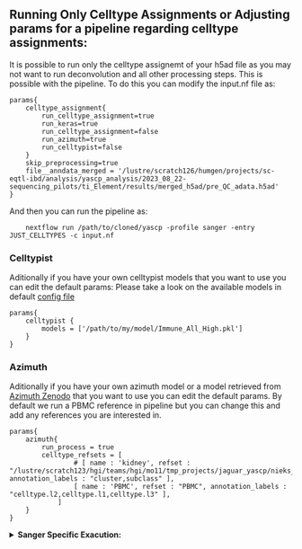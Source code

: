  ## Running Only Celltype Assignments or Adjusting params for a pipeline regarding celltype assignments:

It is possible to run only the celltype assignemt of your h5ad file as you may not want to run deconvolution and all other processing steps.
This is possible with the pipeline.
To do this you can modify the input.nf file as:

```console
params{
    celltype_assignment{
        run_celltype_assignment=true
        run_keras=true
        run_celltype_assignment=false
        run_azimuth=true
        run_celltypist=false
    }
    skip_preprocessing=true
    file__anndata_merged = '/lustre/scratch126/humgen/projects/sc-eqtl-ibd/analysis/yascp_analysis/2023_08_22-sequencing_pilots/ti_Element/results/merged_h5ad/pre_QC_adata.h5ad'
}
```
And then you can run the pipeline as:
```
    nextflow run /path/to/cloned/yascp -profile sanger -entry JUST_CELLTYPES -c input.nf
```

### Celltypist
Aditionally if you have your own celltypist models that you want to use you can edit the default params:
Please take a look on the available models in default [config file](https://github.com/wtsi-hgi/yascp/blob/c55fcfb1a11045e16125f31c20ebe57e0fe81149/conf/qc.conf#L44-L56)
```
params{
    celltypist {
        models = ['/path/to/my/model/Immune_All_High.pkl']
    }
}
```

### Azimuth 
Aditionally if you have your own azimuth model or a model retrieved from [Azimuth Zenodo](https://azimuth.hubmapconsortium.org/references/) that you want to use you can edit the default params. By default we run a PBMC reference in pipeline but you can change this and add any references you are interested in.
```
params{
    azimuth{
        run_process = true
        celltype_refsets = [
                # [ name : 'kidney', refset : "/lustre/scratch123/hgi/teams/hgi/mo11/tmp_projects/jaguar_yascp/nieks_pipeline/yascp_run/ref_kidney", annotation_labels : "cluster,subclass" ],
                [ name : 'PBMC', refset : "PBMC", annotation_labels : "celltype.l2,celltype.l1,celltype.l3" ],
            ]
    }
}
```

<details markdown="1">
<summary><b>Sanger Specific Exacution:</b></summary>

* In Sanger you do not need to set up anything. All you need is an input file:
  ```
      module load HGI/pipelines/yascp/1.4
      yascp celltype -c input.nf
  ```
